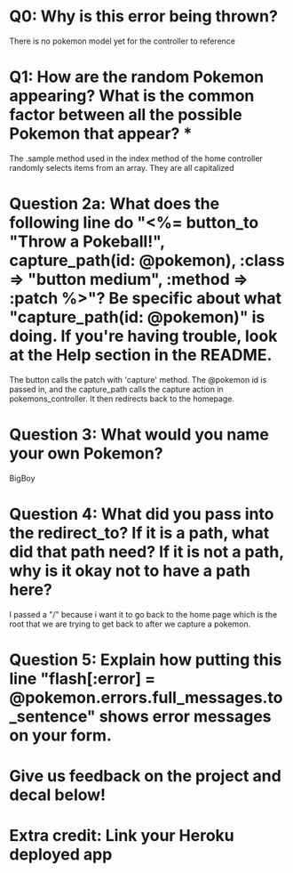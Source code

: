 # Q0: Why is this error being thrown?
There is no pokemon model yet for the controller to reference

# Q1: How are the random Pokemon appearing? What is the common factor between all the possible Pokemon that appear? *
The .sample method used in the index method of the home controller randomly selects items from an array. They are all capitalized

# Question 2a: What does the following line do "<%= button_to "Throw a Pokeball!", capture_path(id: @pokemon), :class => "button medium", :method => :patch %>"? Be specific about what "capture_path(id: @pokemon)" is doing. If you're having trouble, look at the Help section in the README.
The button calls the patch with 'capture' method. The @pokemon id is passed in, and the capture_path calls the capture action in pokemons_controller. It then redirects back to the homepage.

# Question 3: What would you name your own Pokemon?
BigBoy

# Question 4: What did you pass into the redirect_to? If it is a path, what did that path need? If it is not a path, why is it okay not to have a path here?
I passed a "/" because i want it to go back to the home page which is the root that we are trying to get back to after we capture a pokemon.

# Question 5: Explain how putting this line "flash[:error] = @pokemon.errors.full_messages.to_sentence" shows error messages on your form.

# Give us feedback on the project and decal below!

# Extra credit: Link your Heroku deployed app
